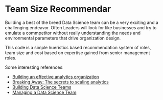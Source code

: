 # Team Size Recommendar

Building a best of the breed Data Science team can be a very exciting and a challenging endeavor. Often Leaders will look for like businesses and try to emulate a commpetitor without really understanding the needs and environmental parameters that drive organization design.

This code is a simple hueristics based recommendation system of roles, team size and cost based on expertise gained from senior management roles.

Some interesting references:
- [Building an effective analytics organization](https://www.mckinsey.com/industries/financial-services/our-insights/building-an-effective-analytics-organization "McKinsey Quaterly")
- [Breaking Away: The secrets to scaling analytics](https://www.mckinsey.com/business-functions/mckinsey-analytics/our-insights/breaking-away-the-secrets-to-scaling-analytics "Mckinse Quaterly")
- [Building Data Science Teams](http://www.datascienceassn.org/sites/default/files/Building%20Data%20Science%20Teams.pdf "Data Science Association")
- [Managing a Data Science Team](https://hbr.org/2018/10/managing-a-data-science-team "Harvard Business Review")


